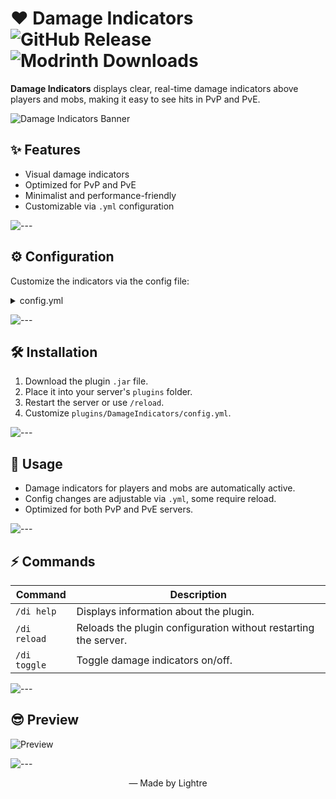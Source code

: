 # ❤️ Damage Indicators ![GitHub Release](https://img.shields.io/github/v/release/Lightre/damage-indicators?color=%23fb5d62) ![Modrinth Downloads](https://img.shields.io/modrinth/dt/damageindicators?color=%23fb5d62)

**Damage Indicators** displays clear, real-time damage indicators above players and mobs, making it easy to see hits in PvP and PvE.

![Damage Indicators Banner](https://cdn.modrinth.com/data/cached_images/95be6fc1b4fbf85158bc2c60d35f8abd1a14c5d7_0.webp)

## ✨ Features

- Visual damage indicators
- Optimized for PvP and PvE
- Minimalist and performance-friendly
- Customizable via `.yml` configuration

![---](https://i.imgur.com/LJD65XI.png)

## ⚙️ Configuration

Customize the indicators via the config file:


<details>
<summary>config.yml</summary>

```yaml
# -------------------------------------------------- #
#               DamageIndicators Config              #
# -------------------------------------------------- #

# Master switch for the plugin.
# If set to false, no indicators will be shown.
# You can also change this setting with the `/di toggle` command. (default: true)
enabled: true

# Text to appear at the beginning of the damage indicator.
# You can use color codes with '&'. (default: '&c❤ ')
indicator-prefix: '&c❤ '

# Time the damage indicator stays on screen (in secs)
# You have to use decimal (double) values (default: 2.0)
indicator-duration-seconds: 2.0

# World Blacklist
# List the names of the worlds where you want to disable damage indicators.
disabled-worlds:
# - "world_lobby"
# - "towny"
```

</details>



![---](https://i.imgur.com/LJD65XI.png)

## 🛠️ Installation

1. Download the plugin `.jar` file.
2. Place it into your server's `plugins` folder.
3. Restart the server or use `/reload`.
4. Customize `plugins/DamageIndicators/config.yml`.

![---](https://i.imgur.com/LJD65XI.png)

## 🎯 Usage

* Damage indicators for players and mobs are automatically active.
* Config changes are adjustable via `.yml`, some require reload.
* Optimized for both PvP and PvE servers.

![---](https://i.imgur.com/LJD65XI.png)

## ⚡ Commands

| Command      | Description                                                     |
|--------------| --------------------------------------------------------------- |
| `/di help`   | Displays information about the plugin.                          |
| `/di reload` | Reloads the plugin configuration without restarting the server. |
| `/di toggle` | Toggle damage indicators on/off.                                |

![---](https://i.imgur.com/LJD65XI.png)

## 😎 Preview

![Preview](https://cdn.modrinth.com/data/8B6f2zti/images/6d49ef3b329a021aa9113cf5f60494ffa32099e0.png)

![---](https://i.imgur.com/LJD65XI.png)

<p align="center">
  — Made by Lightre
</p>